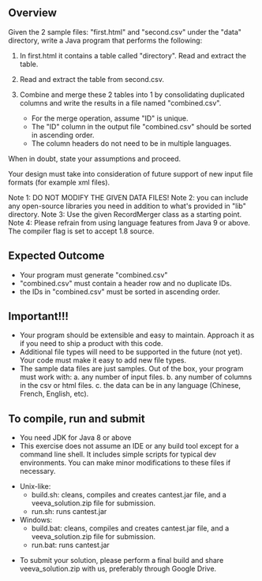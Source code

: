 Overview
--------
Given the 2 sample files: "first.html" and "second.csv" under the "data" directory,
write a Java program that performs the following:

1. In first.html it contains a table called "directory". Read and extract the table.

2. Read and extract the table from second.csv.

3. Combine and merge these 2 tables into 1 by consolidating duplicated columns and write the results in a file named "combined.csv".
   - For the merge operation, assume "ID" is unique.
   - The "ID" column in the output file "combined.csv" should be sorted in ascending order.
   - The column headers do not need to be in multiple languages.

When in doubt, state your assumptions and proceed.

Your design must take into consideration of future support of new input file formats (for example xml files).

Note 1: DO NOT MODIFY THE GIVEN DATA FILES!
Note 2: you can include any open-source libraries you need in addition to what's provided in "lib" directory.
Note 3: Use the given RecordMerger class as a starting point.
Note 4: Please refrain from using language features from Java 9 or above. The compiler flag is set to accept 1.8 source.


Expected Outcome
----------------
- Your program must generate "combined.csv"
- "combined.csv" must contain a header row and no duplicate IDs.
- the IDs in "combined.csv" must be sorted in ascending order.


Important!!!
------------
- Your program should be extensible and easy to maintain. Approach it as if you need to ship a product with this code.
- Additional file types will need to be supported in the future (not yet). Your code must make it easy to
  add new file types.
- The sample data files are just samples. Out of the box, your program must work with:
    a. any number of input files.
    b. any number of columns in the csv or html files.
    c. the data can be in any language (Chinese, French, English, etc).


To compile, run and submit
--------------------------
- You need JDK for Java 8 or above
- This exercise does not assume an IDE or any build tool except for a command line shell.  It includes simple scripts for typical dev environments.
  You can make minor modifications to these files if necessary.
 * Unix-like:
   * build.sh: cleans, compiles and creates cantest.jar file, and a veeva_solution.zip file for submission.
   * run.sh: runs cantest.jar
 * Windows:
   * build.bat: cleans, compiles and creates cantest.jar file, and a veeva_solution.zip file for submission.
   * run.bat: runs cantest.jar
- To submit your solution, please perform a final build and share veeva_solution.zip with us, preferably through Google Drive.

 
